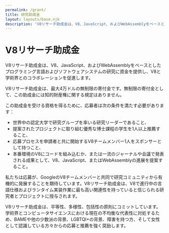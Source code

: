 ```yaml
---
permalink: /grant/
title: 研究助成金
layout: layouts/base.njk
description: 'V8リサーチ助成金は、V8、JavaScript、およびWebAssemblyをベースとしたプログラミング言語およびソフトウェアシステムの研究に資金を提供します。'
---
```

# V8リサーチ助成金

V8リサーチ助成金は、V8、JavaScript、およびWebAssemblyをベースとしたプログラミング言語およびソフトウェアシステムの研究に資金を提供し、V8と学術界とのコラボレーションを促進します。

V8リサーチ助成金は、最大4万ドルの無制限の寄付金です。無制限の寄付金として、この助成金には知的財産権に関する規定はありません。

この助成金を受ける資格を得るために、応募者は次の条件を満たす必要があります：

- 世界中の認定大学で研究グループを率いる研究リーダーであること、
- 提案されたプロジェクトに取り組む優秀な博士課程の学生を1人以上推薦すること、
- 応募プロセスを申請者と共に開始するV8チームメンバー1人をスポンサーとして持つこと、
- 本番環境のV8にコードを組み込むか、または一流のジャーナルや会議で発表される成果として、V8、JavaScript、またはWebAssemblyの進展を提案すること。

私たちは応募が、GoogleのV8チームメンバーと共同で研究コミュニティから有機的に発展することを期待しています。V8リサーチ助成金は、V8で進行中の言語仕様およびランタイム実装作業に最も高い関連性を持っていると信じられる研究者とプロジェクトに授与されます。

V8リサーチ助成金は、平等性、多様性、包括性の原則にコミットしています。学術界とコンピュータサイエンスにおける現在の不均衡な代表性に対処するため、BAMEや他の少数派の背景、LGBTQI+の背景、障害を持つ方、そして女性として認識している方々からの応募と推薦を強く奨励します。
